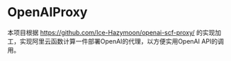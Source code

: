 # OpenAIProxy

本项目根据 https://github.com/Ice-Hazymoon/openai-scf-proxy/ 的实现加工，实现阿里云函数计算一件部署OpenAI的代理，以方便实用OpenAI API的调用。

